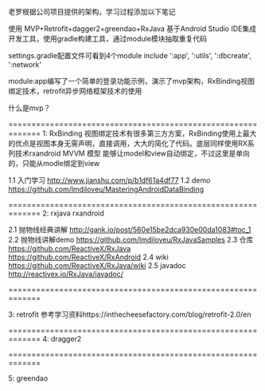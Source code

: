 老罗根据公司项目提供的架构，学习过程添加以下笔记

使用 MVP+Retrofit+dagger2+greendao+RxJava
基于Android Studio IDE集成开发工具，使用gradle构建工具，通过module模块抽取重复代码

settings.gradle配置文件可看到4个module
include ':app', ':utils', ':dbcreate', ':network'

module:app编写了一个简单的登录功能示例，演示了mvp架构，RxBinding视图绑定技术，retrofit异步网络框架技术的使用

什么是mvp？

=============================================================
1: RxBinding
视图绑定技术有很多第三方方案，RxBinding使用上最大的优点是视图本身无需声明，直接调用，大大的简化了代码。底层同样使用RX系列技术rxandroid
MVVM 模型 能够让model和view自动绑定，不过这里是单向的，只能从modle绑定到view

1.1  入门学习
http://www.jianshu.com/p/b1df61a4df77
1.2 demo
https://github.com/lmdiloveu/MasteringAndroidDataBinding

=============================================================
2: rxjava rxandroid

2.1 抛物线经典讲解
http://gank.io/post/560e15be2dca930e00da1083#toc_1
2.2 抛物线讲解demo
https://github.com/lmdiloveu/RxJavaSamples
2.3 仓库
https://github.com/ReactiveX/RxJava
https://github.com/ReactiveX/RxAndroid
2.4 wiki
https://github.com/ReactiveX/RxJava/wiki
2.5 javadoc
http://reactivex.io/RxJava/javadoc/

=============================================================

3: retrofit
参考学习资料https://inthecheesefactory.com/blog/retrofit-2.0/en

=============================================================
4: dragger2

=============================================================

5: greendao
